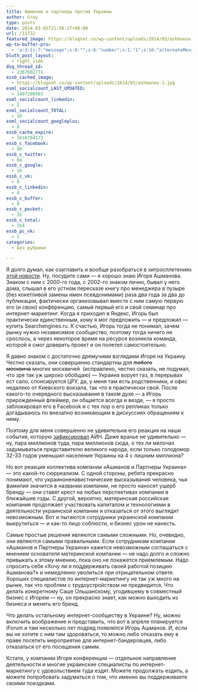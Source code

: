 ```yaml
---
title: Ашманов и партнеры против Украины
author: Gray
type: posts
date: 2014-03-05T21:56:27+00:00
url: /11722
featured_image: https://blognot.co/wp-content/uploads/2014/03/ashmanov-1.jpg
wp-to-buffer-pro:
  - 'a:3:{s:7:"message";s:0:"";s:6:"number";s:1:"1";s:16:"alternateMessage";s:0:"";}'
bluth_post_layout:
  - right_side
dsq_thread_id:
  - 2367602771
essb_cached_image:
  - https://blognot.co/wp-content/uploads/2014/03/ashmanov-1.jpg
esml_socialcount_LAST_UPDATED:
  - 1497280563
esml_socialcount_linkedin:
  - 2
esml_socialcount_TOTAL:
  - 10
esml_socialcount_googleplus:
  - 8
essb_cache_expire:
  - 1616784173
essb_c_facebook:
  - 80
essb_c_twitter:
  - 84
essb_c_google:
  - 16
essb_c_vk:
  - 8
essb_c_linkedin:
  - 4
essb_c_buffer:
  - 8
essb_c_pocket:
  - 32
essb_c_total:
  - 164
essb_pc_vk:
  - 1
categories:
  - Без рубрики

---
```








Я долго думал, как озаглавить и вообще разобраться в хитросплетениях <a href="http://ain.ua/2014/03/05/515112" target="_blank">этой новости</a>. Ну, посудите сами — я хорошо знаю Игоря Ашманова. Знаком с ним с 2000-го года, с 2002-го знаком лично, бывал у него дома, слышал в его устном пересказе книгу про менеджера в пузыре (без кокетливой замены имен псевдонимами) раза два года за два до публикации, фактически организовывал вместе с ним самую первую его (и свою) конференцию, самый первый его и свой семинар про интернет-маркетинг. Когда я приходил в Яндекс, Игорь был практически единственным, кому я мог предложить — и предложил — купить Searchengines.ru. К счастью, Игорь тогда не понимал, зачем рынку нужно независимое сообщество, поэтому тогда ничего не срослось, а через некоторое время на ресурсе возникла команда, которой я смог доверить проект и он полетел самостоятельно.

Я давно знаком с достаточно дремучими взглядами Игоря на Украину. Честно сказать, они совершенно стандартны для <del>любого москвича</del> многих москвичей  (исправлено, честно сказать, не подумал, что зря так уж широко обобщаю) — Украина ворует газ, в перерывах ест сало, спонсируется ЦРУ, да, у меня там есть родственники, и офис недалеко от Киевского вокзала, так что я практически свой. После какого-то очередного высказывания в таком духе — а Игорь прирожденный флеймер, он общается всегда и везде, — я просто заблокировал его в Facebook и с тех пор о его репликах только догадываюсь по внезапно возникающим в дискуссиях обращениям к нему.

Поэтому для меня совершенно не удивительна его реакция на наши события, которую <a href="http://ain.ua/2014/03/05/515039" target="_blank">зафиксировал</a> АИН. Даже вранье не удивительно — ну, пара миллионов туда, пара миллионов сюда, о тех ли мелочах задумываться представителю великого народа, если только голодомор 32-33 годов уменьшил население Украины на 4 с лишним миллиона?

Но вот реакция коллектива компании &#171;Ашманов и Партнеры Украина&#187; — это какой-то сюрреализм. С одной стороны, ребята прекрасно понимают, что украиноненавистнические высказывания человека, чья фамилия значится в названии компании, не просто наносят ущерб бренду — они ставят крест на любых перспективах компании в ближайшие годы. С другой, вероятно, материнская российская компания продолжает участвовать капиталом и технологиями в деятельности украинской компании и отказаться от этого выглядит невозможным. Вот и пытаются сотрудники украинской компании выкрутиться — и как-то лицо соблюсти, и бизнес урон не нанесть.

Самые простые решения являются самыми сложными. Но, очевидно, они являются самыми правильными. Если сотрудникам компании &#171;Ашманов и Партнеры Украина&#187; кажется невозможным соглашаться с мнением основателя материнской компании — не надо долго и сложно привыкать к этому мнению, пока оно не покажется приемлемым. Надо спросить себя &#171;Хочу ли я поддерживать своей работой позицию Ашманова?&#187; и немедленно уволиться при отрицательном ответе. Хороших специалистов по интернет-маркетингу не так уж много на рынке, так что проблем с трудоустройством не предвидится. Что делать конкретному Саше Ольшанскому, угодившему в совместный бизнес с Игорем — ну, он прекрасно знает, как можно выходить из бизнеса и менять его бренд.

Что делать остальному интернет-сообществу в Украине? Ну, можно включить воображение и представить, что вот в апреле планируется iForum и там несколько лет подряд появлялся Игорь Ашманов. И, если вы не хотите с ним там здороваться, то можно либо отказать ему в праве посетить мероприятие для интернет-бандеровцев, либо отказаться от его посещения самим.

Кстати, у компании Игоря конференции — отдельное направление деятельности и многие украинские специалисты по интернет-маркетингу с удовольствием туда ездят. Можете продолжать ездить, а можете попробовать задуматься о том, что именно вы поддерживаете своими поездками.